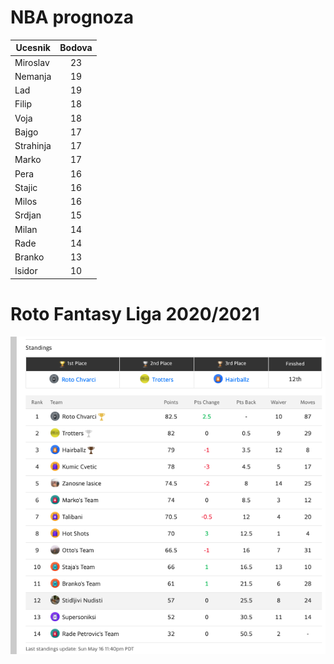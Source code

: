 # NBA prognoza

| Ucesnik        | Bodova
| ------------- |:-------------:|
| Miroslav | 23 |
| Nemanja | 19 |
| Lad | 19 |
| Filip      | 18 |
| Voja | 18 |
| Bajgo | 17 |
| Strahinja | 17 |
| Marko      | 17 |
| Pera | 16 |
| Stajic | 16 |
| Milos | 16 |
| Srdjan | 15 |
| Milan     | 14 |
| Rade | 14 |
| Branko      | 13 |
| Isidor      | 10 |


# Roto Fantasy Liga 2020/2021

![ranking](ranking.png)